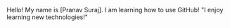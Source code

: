 Hello! My name is [Pranav Suraj]. I am learning how to use GitHub!
"I enjoy learning new technologies!"
